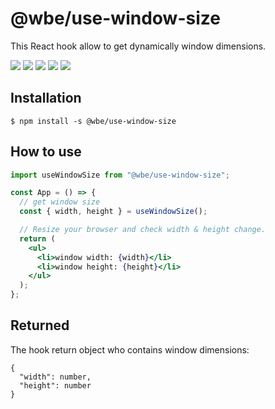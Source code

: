 # @wbe/use-window-size

This React hook allow to get dynamically window dimensions.

![](https://img.shields.io/npm/v/@wbe/use-window-size/latest.svg)
![](https://img.shields.io/bundlephobia/minzip/@wbe/use-window-size.svg)
![](https://img.shields.io/david/willybrauner/libraries.svg?path=packages%2Freact-hooks%2Fuse-window-size)
![](https://img.shields.io/npm/dt/@wbe/use-window-size.svg)
![](https://img.shields.io/npm/l/@wbe/use-window-size.svg)

## Installation

```shell script
$ npm install -s @wbe/use-window-size
```

## How to use

```jsx
import useWindowSize from "@wbe/use-window-size";

const App = () => {
  // get window size
  const { width, height } = useWindowSize();

  // Resize your browser and check width & height change.
  return (
    <ul>
      <li>window width: {width}</li>
      <li>window height: {height}</li>
    </ul>
  );
};
```

## Returned

The hook return object who contains window dimensions:

```
{
  "width": number,
  "height": number
}
```
